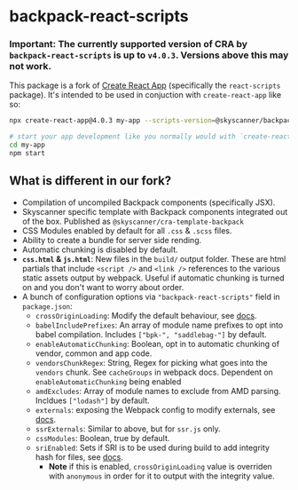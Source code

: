 # backpack-react-scripts

### **Important:** The currently supported version of **CRA** by `backpack-react-scripts` is up to `v4.0.3`. Versions above this may not work.

This package is a fork of [Create React App](https://github.com/facebookincubator/create-react-app) (specifically the
`react-scripts` package). It's intended to be used in conjuction with `create-react-app` like so:

```sh
npx create-react-app@4.0.3 my-app --scripts-version=@skyscanner/backpack-react-scripts --template @skyscanner/backpack --use-npm

# start your app development like you normally would with `create-react-app`
cd my-app
npm start
```

## What is different in our fork?

- Compilation of uncompiled Backpack components (specifically JSX).
- Skyscanner specific template with Backpack components integrated out of the box. Published as `@skyscanner/cra-template-backpack`
- CSS Modules enabled by default for all `.css` & `.scss` files.
- Ability to create a bundle for server side rending.
- Automatic chunking is disabled by default.
- **`css.html` & `js.html`**: New files in the `build/` output folder. These are html partials that include `<script />` and `<link />` references to the various static assets output by webpack. Useful if automatic chunking is turned on and you don't want to worry about order.
- A bunch of configuration options via `"backpack-react-scripts"` field in `package.json`:
  - `crossOriginLoading`: Modify the default behaviour, see [docs](https://webpack.js.org/configuration/output/#output-crossoriginloading).
  - `babelIncludePrefixes`: An array of module name prefixes to opt into babel compilation. Includes `["bpk-", "saddlebag-"]` by default.
  - `enableAutomaticChunking`: Boolean, opt in to automatic chunking of vendor, common and app code.
  - `vendorsChunkRegex`: String, Regex for picking what goes into the `vendors` chunk. See `cacheGroups` in webpack docs. Dependent on `enableAutomaticChunking` being enabled
  - `amdExcludes`: Array of module names to exclude from AMD parsing. Incldues `["lodash"]` by default.
  - `externals`: exposing the Webpack config to modify externals, see [docs](https://webpack.js.org/configuration/externals/).
  - `ssrExternals`: Similar to above, but for `ssr.js` only.
  - `cssModules`: Boolean, true by default.
  - `sriEnabled`: Sets if SRI is to be used during build to add integrity hash for files, see [docs](https://github.com/waysact/webpack-subresource-integrity/blob/master/README.md).
    - **Note** if this is enabled, `crossOriginLoading` value is overriden with `anonymous` in order for it to output with the integrity value.
